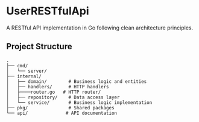 # UserRESTfulApi

A RESTful API implementation in Go following clean architecture principles.

## Project Structure

```
.
├── cmd/
│   └── server/           
├── internal/
│   ├── domain/        # Business logic and entities
│   ├── handlers/      # HTTP handlers
│   ├────router.go   # HTTP router/
│   ├── repository/    # Data access layer
│   └── service/       # Business logic implementation
├── pkg/               # Shared packages
└── api/              # API documentation
```
